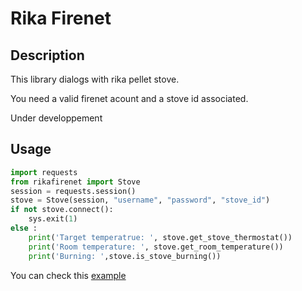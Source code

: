 # Rika Firenet
## Description
This library dialogs with rika pellet stove.

You need a valid firenet acount and a stove id associated.

Under developpement

## Usage

```python
import requests
from rikafirenet import Stove
session = requests.session()
stove = Stove(session, "username", "password", "stove_id")
if not stove.connect():
    sys.exit(1)
else :
    print('Target temperatrue: ', stove.get_stove_thermostat())
    print('Room temperature: ', stove.get_room_temperature())
    print('Burning: ',stove.is_stove_burning())
```

You can check this [example](example.py)